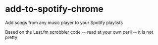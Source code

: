 add-to-spotify-chrome
==============

Add songs from any music player to your Spotify playlists

Based on the Last.fm scrobbler code -- read at your own peril -- it is not pretty
